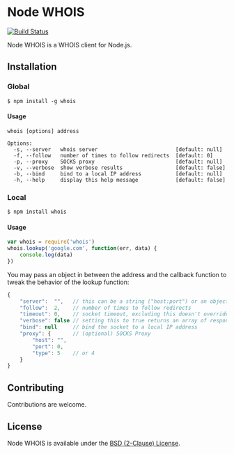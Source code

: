 # Node WHOIS

[![Build Status](https://drone.io/github.com/hjr265/node-whois/status.png)](https://drone.io/github.com/hjr265/node-whois/latest)

Node WHOIS is a WHOIS client for Node.js.

## Installation

### Global

    $ npm install -g whois

#### Usage

    whois [options] address

    Options:
      -s, --server   whois server                         [default: null]
      -f, --follow   number of times to follow redirects  [default: 0]
      -p, --proxy    SOCKS proxy                          [default: null]
      -v, --verbose  show verbose results                 [default: false]
      -b, --bind     bind to a local IP address           [default: null]
      -h, --help     display this help message            [default: false]

### Local

    $ npm install whois

#### Usage

```js
var whois = require('whois')
whois.lookup('google.com', function(err, data) {
	console.log(data)
})
```

You may pass an object in between the address and the callback function to tweak the behavior of the lookup function:

```js
{
	"server":  "",   // this can be a string ("host:port") or an object with host and port as its keys; leaving it empty makes lookup rely on servers.json
	"follow":  2,    // number of times to follow redirects
	"timeout": 0,    // socket timeout, excluding this doesn't override any default timeout value
	"verbose": false // setting this to true returns an array of responses from all servers
	"bind": null     // bind the socket to a local IP address
	"proxy": {       // (optional) SOCKS Proxy
		"host": "",
		"port": 0,
		"type": 5    // or 4
	}
}
```

## Contributing

Contributions are welcome.

## License

Node WHOIS is available under the [BSD (2-Clause) License](http://opensource.org/licenses/BSD-2-Clause).
